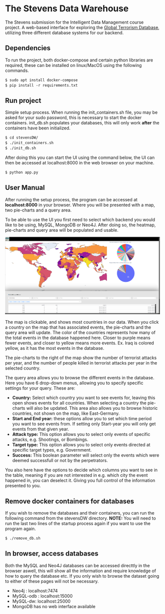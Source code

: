 # The Stevens Data Warehouse

The Stevens submission for the Intelligent Data Management course project. A web-based interface for exploring the [Global Terrorism Database](https://www.start.umd.edu/gtd/), utilizing three different database systems for our backend.

## Dependencies

To run the project, both docker-compose and certain python libraries are required, these can be installed on linux/MacOS using the following commands.

```rst
$ sudo apt install docker-compose
$ pip install -r requirements.txt
```

## Run project

Simple setup process. When running the init_containers.sh file, you may be asked for your sudo password, this is necessary to start the docker containers. init_db.sh populates your databases, this will only work **after** the containers have been initialized.

```rst
$ cd stevensDW/
$ ./init_containers.sh
$ ./init_db.sh
```

After doing this you can start the UI using the command below, the UI can then be accessed at localhost:8000 in the web browser on your machine.

```rst
$ python app.py
```


## User Manual
After running the setup process, the program can be accessed at **localhost:8000** in your browser. Where you will be presented with a map, two pie-charts and a query area.

To be able to use the UI you first need to select which backend you would like to be using, MySQL, MongoDB or Neo4J. After doing so, the heatmap, pie-charts and query area will be populated and usable.

![Image of the UI](/data/image.png)

The map is clickable, and shows most countries in our data. When you click a country on the map that has associated events, the pie-charts and the query area will update. The color of the countries represents how many of the total events in the database happened here. Closer to purple means fewer events, and closer to yellow means more events. Ex. Iraq is colored yellow, as it has the most events in the database.

The pie-charts to the right of the map show the number of terrorist attacks per year, and the number of people killed in terrorist attacks per year in the selected country.

The query area allows you to browse the different events in the database. Here you have 6 drop-down menus, allowing you to specify specific settings for your query. These are:

- **Country:** Select which country you want to see events for, leaving this open shows events for all countries. When selecting a country the pie-charts will also be updated. This area also allows you to browse historic countries, not shown on the map, like East-Germany.
- **Start and End year:** these options allow you to set which time period you want to see events from. If setting only Start-year you will only get events from that given year.
- **Attack type:** This option allows you to select only events of specific attacks, e.g. Shootings, or Bombings.
- **Target type:** This option allows you to select only events directed at specific target types, e.g. Government.
- **Success:** This boolean parameter will select only the events which were deemed successfull or not by the perpetrators.


You also here have the options to decide which columns you want to see in the table, meaning if you are not interested in e.g. which city the event happened in, you can deselect it. Giving you full control of the information presented to you.

## Remove docker containers for databases

If you wish to remove the databases and their containers, you can run the following command from the stevensDW directory. **NOTE:** You will need to run the last two lines of the startup process again if you want to use the program again.

```rst
$ ./remove_db.sh
```


## In browser, access databases

Both the MySQL and Neo4J databases can be accessed directtly in the browser aswell, this will show all the information and require knowledge of how to query the database etc. If you only wish to browse the dataset going to either of these pages will not be necessary.

- Neo4j : localhost:7474
- MySQL-odb : localhost:15000
- MySQL-dw: localhost:25000
- MongoDB has no web interface available
